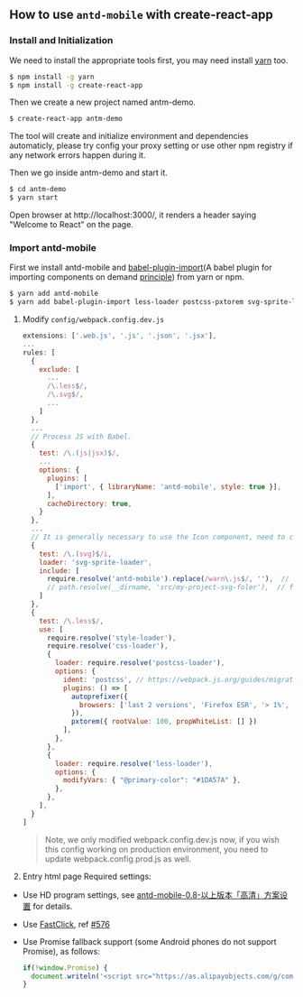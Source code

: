 ## How to use `antd-mobile` with create-react-app

### Install and Initialization

We need to install the appropriate tools first, you may need install [yarn](https://github.com/yarnpkg/yarn/) too.

```bash
$ npm install -g yarn
$ npm install -g create-react-app
```

Then we create a new project named antm-demo.

```bash
$ create-react-app antm-demo
```

The tool will create and initialize environment and dependencies automaticly, please try config your proxy setting or use other npm registry if any network errors happen during it.

Then we go inside antm-demo and start it.

```bash
$ cd antm-demo
$ yarn start
```

Open browser at http://localhost:3000/, it renders a header saying "Welcome to React" on the page.

### Import antd-mobile

First we install antd-mobile and [babel-plugin-import](https://github.com/ant-design/babel-plugin-import)(A babel plugin for importing components on demand [principle](https://github.com/ant-design/ant-design/blob/master/docs/react/getting-started#Import-on-Demand)) from yarn or npm.

  ```bash
  $ yarn add antd-mobile
  $ yarn add babel-plugin-import less-loader postcss-pxtorem svg-sprite-loader@0.3.1 --dev
  ```

1. Modify `config/webpack.config.dev.js`

    ```js
    extensions: ['.web.js', '.js', '.json', '.jsx'],
    ...
    rules: [
      {
        exclude: [
          ...
          /\.less$/,
          /\.svg$/,
          ...
        ]
      },
      ...
      // Process JS with Babel.
      {
        test: /\.(js|jsx)$/,
        ...
        options: {
          plugins: [
            ['import', { libraryName: 'antd-mobile', style: true }],
          ],
          cacheDirectory: true,
        }
      },
      ...
      // It is generally necessary to use the Icon component, need to configure svg-sprite-loader
      {
        test: /\.(svg)$/i,
        loader: 'svg-sprite-loader',
        include: [
          require.resolve('antd-mobile').replace(/warn\.js$/, ''),  // 1. svg files of antd-mobile
          // path.resolve(__dirname, 'src/my-project-svg-foler'),  // folder of svg files in your project
        ]
      },
      {
        test: /\.less$/,
        use: [
          require.resolve('style-loader'),
          require.resolve('css-loader'),
          {
            loader: require.resolve('postcss-loader'),
            options: {
              ident: 'postcss', // https://webpack.js.org/guides/migrating/#complex-options
              plugins: () => [
                autoprefixer({
                  browsers: ['last 2 versions', 'Firefox ESR', '> 1%', 'ie >= 8', 'iOS >= 8', 'Android >= 4'],
                }),
                pxtorem({ rootValue: 100, propWhiteList: [] })
              ],
            },
          },
          {
            loader: require.resolve('less-loader'),
            options: {
              modifyVars: { "@primary-color": "#1DA57A" },
            },
          },
        ],
      }
    ]
    ```
    > Note, we only modified webpack.config.dev.js now, if you wish this config working on production environment, you need to update webpack.config.prod.js as well.

2. Entry html page Required settings:

  * Use HD program settings, see [antd-mobile-0.8-以上版本「高清」方案设置](https://github.com/ant-design/ant-design-mobile/wiki/antd-mobile-0.8-%E4%BB%A5%E4%B8%8A%E7%89%88%E6%9C%AC%E3%80%8C%E9%AB%98%E6%B8%85%E3%80%8D%E6%96%B9%E6%A1%88%E8%AE%BE%E7%BD%AE) for details.
  * Use [FastClick](https://github.com/ftlabs/fastclick), ref [#576](https://github.com/ant-design/ant-design-mobile/issues/576)
  * Use Promise fallback support (some Android phones do not support Promise), as follows:

    ```js
    if(!window.Promise) {
      document.writeln('<script src="https://as.alipayobjects.com/g/component/es6-promise/3.2.2/es6-promise.min.js"'+'>'+'<'+'/'+'script>');
    }
    ```  